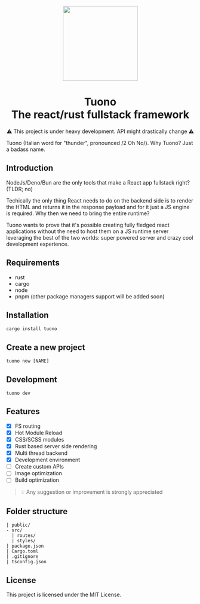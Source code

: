<p align="center">
  <img src="https://raw.githubusercontent.com/Valerioageno/tuono/main/assets/logo.png" width="200px">
</p>
<h1 align="center">Tuono<br>The react/rust fullstack framework</h1>
<p align="center">
⚠️ This project is under heavy development. API might drastically change ⚠️
</p>


Tuono (Italian word for "thunder", pronounced /2 Oh No/). 
Why Tuono? Just a badass name.

## Introduction

NodeJs/Deno/Bun are the only tools that make a React app fullstack right? (TLDR; no) 

Techically the only thing React needs to do on the backend side is to render the HTML and returns it in the response payload and for it just a JS engine is required. 
Why then we need to bring the entire runtime?

Tuono wants to prove that it's possible creating fully fledged react applications without the need to host them on a JS runtime server leveraging the best of the two worlds: 
super powered server and crazy cool development experience.

## Requirements

- rust
- cargo
- node
- pnpm (other package managers support will be added soon)

## Installation

```
cargo install tuono
```

## Create a new project

```
tuono new [NAME]
```

## Development

```
tuono dev
```
## Features

- [x]  FS routing
- [x]  Hot Module Reload
- [x]  CSS/SCSS modules
- [x]  Rust based server side rendering
- [x]  Multi thread backend
- [x]  Development environment
- [ ]  Create custom APIs
- [ ]  Image optimization
- [ ]  Build optimization

> 💡 Any suggestion or improvement is strongly appreciated

## Folder structure

```
| public/ 
- src/
  | routes/
  |	styles/
| package.json
| Cargo.toml
| .gitignore
| tsconfig.json
```

## License

This project is licensed under the MIT License.
